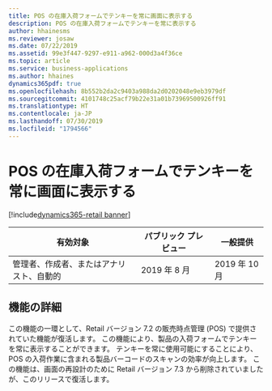 ```yaml
---
title: POS の在庫入荷フォームでテンキーを常に画面に表示する
description: POS の在庫入荷フォームでテンキーを常に表示する
author: hhainesms
ms.reviewer: josaw
ms.date: 07/22/2019
ms.assetid: 99e3f447-9297-e911-a962-000d3a4f36ce
ms.topic: article
ms.service: business-applications
ms.author: hhaines
dynamics365pdf: true
ms.openlocfilehash: 8b552b2da2c9403a988da2d0202048e9eb3979df
ms.sourcegitcommit: 4101748c25acf79b22e31a01b73969500926ff91
ms.translationtype: HT
ms.contentlocale: ja-JP
ms.lasthandoff: 07/30/2019
ms.locfileid: "1794566"
---
```

# <a name="numpad-to-remain-on-screen-in-pos-inventory-receiving-form"></a>POS の在庫入荷フォームでテンキーを常に画面に表示する
[!include[dynamics365-retail banner](../includes/dynamics365-retail.md)]

| 有効対象    |  パブリック プレビュー | 一般提供 | 
| ---------- | ---------- |---------- |
|管理者、作成者、またはアナリスト、自動的|2019 年 8 月| 2019 年 10 月|






## <a name="feature-details"></a>機能の詳細
<!--feature detail start -->
この機能の一環として、Retail バージョン 7.2 の販売時点管理 (POS) で提供されていた機能が復活します。 この機能により、製品の入荷フォームでテンキーを常に表示することができます。 テンキーを常に使用可能にすることにより、POS の入荷作業に含まれる製品バーコードのスキャンの効率が向上します。 この機能は、画面の再設計のために Retail バージョン 7.3 から削除されていましたが、このリリースで復活します。
<!--feature detail end -->











